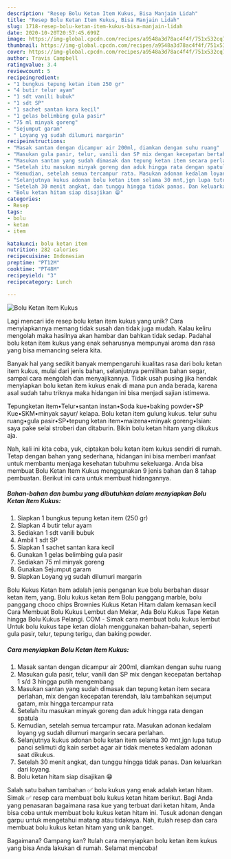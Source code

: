 ```yaml
---
description: "Resep Bolu Ketan Item Kukus, Bisa Manjain Lidah"
title: "Resep Bolu Ketan Item Kukus, Bisa Manjain Lidah"
slug: 1718-resep-bolu-ketan-item-kukus-bisa-manjain-lidah
date: 2020-10-20T20:57:45.699Z
image: https://img-global.cpcdn.com/recipes/a9548a3d78ac4f4f/751x532cq70/bolu-ketan-item-kukus-foto-resep-utama.jpg
thumbnail: https://img-global.cpcdn.com/recipes/a9548a3d78ac4f4f/751x532cq70/bolu-ketan-item-kukus-foto-resep-utama.jpg
cover: https://img-global.cpcdn.com/recipes/a9548a3d78ac4f4f/751x532cq70/bolu-ketan-item-kukus-foto-resep-utama.jpg
author: Travis Campbell
ratingvalue: 3.4
reviewcount: 5
recipeingredient:
- "1 bungkus tepung ketan item 250 gr"
- "4 butir telur ayam"
- "1 sdt vanili bubuk"
- "1 sdt SP"
- "1 sachet santan kara kecil"
- "1 gelas belimbing gula pasir"
- "75 ml minyak goreng"
- "Sejumput garam"
- " Loyang yg sudah dilumuri margarin"
recipeinstructions:
- "Masak santan dengan dicampur air 200ml, diamkan dengan suhu ruang"
- "Masukan gula pasir, telur, vanili dan SP mix dengan kecepatan bertahap 1 s/d 3 hingga putih mengembang"
- "Masukan santan yang sudah dimasak dan tepung ketan item secara perlahan, mix dengan kecepatan terendah, lalu tambahkan sejumput gatam, mix hingga tercampur rata"
- "Setelah itu masukan minyak goreng dan aduk hingga rata dengan spatula"
- "Kemudian, setelah semua tercampur rata. Masukan adonan kedalam loyang yg sudah dilumuri margarin secara perlahan."
- "Selanjutnya kukus adonan bolu ketan item selama 30 mnt,jgn lupa tutup panci selimuti dg kain serbet agar air tidak menetes kedalam adonan saat dikukus."
- "Setelah 30 menit angkat, dan tunggu hingga tidak panas. Dan keluarkan dari loyang."
- "Bolu ketan hitam siap disajikan 😁"
categories:
- Resep
tags:
- bolu
- ketan
- item

katakunci: bolu ketan item 
nutrition: 282 calories
recipecuisine: Indonesian
preptime: "PT12M"
cooktime: "PT48M"
recipeyield: "3"
recipecategory: Lunch

---
```



![Bolu Ketan Item Kukus](https://img-global.cpcdn.com/recipes/a9548a3d78ac4f4f/751x532cq70/bolu-ketan-item-kukus-foto-resep-utama.jpg)

Lagi mencari ide resep bolu ketan item kukus yang unik? Cara menyiapkannya memang tidak susah dan tidak juga mudah. Kalau keliru mengolah maka hasilnya akan hambar dan bahkan tidak sedap. Padahal bolu ketan item kukus yang enak seharusnya mempunyai aroma dan rasa yang bisa memancing selera kita.

Banyak hal yang sedikit banyak mempengaruhi kualitas rasa dari bolu ketan item kukus, mulai dari jenis bahan, selanjutnya pemilihan bahan segar, sampai cara mengolah dan menyajikannya. Tidak usah pusing jika hendak menyiapkan bolu ketan item kukus enak di mana pun anda berada, karena asal sudah tahu triknya maka hidangan ini bisa menjadi sajian istimewa.

Tepungketan item•Telur•santan instan•Soda kue•baking powder•SP Kue•SKM•minyak sayur/ kelapa. Bolu ketan item gulung kukus. telur suhu ruang•gula pasir•SP•tepung ketan item•maizena•minyak goreng•Isian: saya pake selai stroberi dan ditaburin. Bikin bolu ketan hitam yang dikukus aja.


Nah, kali ini kita coba, yuk, ciptakan bolu ketan item kukus sendiri di rumah. Tetap dengan bahan yang sederhana, hidangan ini bisa memberi manfaat untuk membantu menjaga kesehatan tubuhmu sekeluarga. Anda bisa membuat Bolu Ketan Item Kukus menggunakan 9 jenis bahan dan 8 tahap pembuatan. Berikut ini cara untuk membuat hidangannya.

<!--inarticleads1-->

##### Bahan-bahan dan bumbu yang dibutuhkan dalam menyiapkan Bolu Ketan Item Kukus:

1. Siapkan 1 bungkus tepung ketan item (250 gr)
1. Siapkan 4 butir telur ayam
1. Sediakan 1 sdt vanili bubuk
1. Ambil 1 sdt SP
1. Siapkan 1 sachet santan kara kecil
1. Gunakan 1 gelas belimbing gula pasir
1. Sediakan 75 ml minyak goreng
1. Gunakan Sejumput garam
1. Siapkan  Loyang yg sudah dilumuri margarin


Bolu Kukus Ketan Item adalah jenis penganan kue bolu berbahan dasar ketan item, yang. Bolu kukus ketan item Bolu panggang marble, bolu panggang choco chips Brownies Kukus Ketan Hitam dalam kemasan kecil Cara Membuat Bolu Kukus Lembut dan Mekar, Ada Bolu Kukus Tape Ketan hingga Bolu Kukus Pelangi. COM - Simak cara membuat bolu kukus lembut Untuk bolu kukus tape ketan diolah menggunakan bahan-bahan, seperti gula pasir, telur, tepung terigu, dan baking powder. 

<!--inarticleads2-->

##### Cara menyiapkan Bolu Ketan Item Kukus:

1. Masak santan dengan dicampur air 200ml, diamkan dengan suhu ruang
1. Masukan gula pasir, telur, vanili dan SP mix dengan kecepatan bertahap 1 s/d 3 hingga putih mengembang
1. Masukan santan yang sudah dimasak dan tepung ketan item secara perlahan, mix dengan kecepatan terendah, lalu tambahkan sejumput gatam, mix hingga tercampur rata
1. Setelah itu masukan minyak goreng dan aduk hingga rata dengan spatula
1. Kemudian, setelah semua tercampur rata. Masukan adonan kedalam loyang yg sudah dilumuri margarin secara perlahan.
1. Selanjutnya kukus adonan bolu ketan item selama 30 mnt,jgn lupa tutup panci selimuti dg kain serbet agar air tidak menetes kedalam adonan saat dikukus.
1. Setelah 30 menit angkat, dan tunggu hingga tidak panas. Dan keluarkan dari loyang.
1. Bolu ketan hitam siap disajikan 😁


Salah satu bahan tambahan ✅ bolu kukus yang enak adalah ketan hitam. Simak ✅ resep cara membuat bolu kukus ketan hitam berikut. Bagi Anda yang penasaran bagaimana rasa kue yang terbuat dari ketan hitam, Anda bisa coba untuk membuat bolu kukus ketan hitam ini. Tusuk adonan dengan garpu untuk mengetahui matang atau tidaknya. Nah, itulah resep dan cara membuat bolu kukus ketan hitam yang unik banget. 

Bagaimana? Gampang kan? Itulah cara menyiapkan bolu ketan item kukus yang bisa Anda lakukan di rumah. Selamat mencoba!
